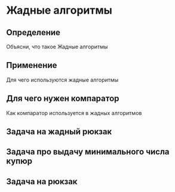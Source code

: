 # Жадные алгоритмы

## Определение

Объясни, что такое Жадные алгоритмы

## Применение

Для чего используются жадные алгоритмы

## Для чего нужен компаратор

Как компаратор используется в жадных алгоритмов

## Задача на жадный рюкзак

## Задача про выдачу минимального числа купюр

## Задача на рюкзак